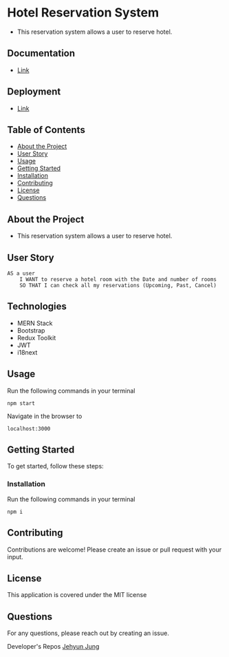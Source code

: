# Hotel Reservation System
 - This reservation system allows a user to reserve hotel.


## Documentation
 - [Link](https://congmul.github.io/document-hotel-reservation-system/)

## Deployment
 - [Link](https://hotel-react.azurewebsites.net/)

## Table of Contents

- [About the Project](#About-the-Project)
- [User Story](#User-Story)
- [Usage](#Usage)
- [Getting Started](#Getting-Started)
- [Installation](#Installation)
- [Contributing](#Contributing)
- [License](#License)
- [Questions](#Questions)

## About the Project
 - This reservation system allows a user to reserve hotel.

## User Story
```
AS a user
    I WANT to reserve a hotel room with the Date and number of rooms
    SO THAT I can check all my reservations (Upcoming, Past, Cancel)
```

## Technologies
 - MERN Stack
 - Bootstrap
 - Redux Toolkit
 - JWT
 - i18next

## Usage

Run the following commands in your terminal

    npm start

Navigate in the browser to

    localhost:3000

## Getting Started

To get started, follow these steps:

### Installation

Run the following commands in your terminal

    npm i

## Contributing

Contributions are welcome! Please create an issue or pull request with your input.

## License

This application is covered under the MIT license

## Questions

For any questions, please reach out by creating an issue.

Developer's Repos 
[Jehyun Jung](https://github.com/congmul)

